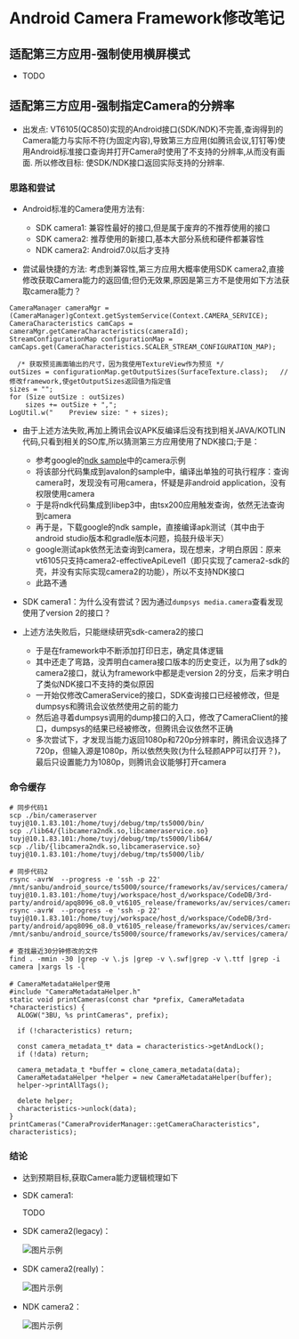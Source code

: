 # Android Camera Framework修改笔记

## 适配第三方应用-强制使用横屏模式

* TODO

## 适配第三方应用-强制指定Camera的分辨率

* 出发点: VT6105(QC850)实现的Android接口(SDK/NDK)不完善,查询得到的Camera能力与实际不符(为固定内容),导致第三方应用(如腾讯会议,钉钉等)使用Android标准接口查询并打开Camera时使用了不支持的分辨率,从而没有画面. 所以修改目标: 使SDK/NDK接口返回实际支持的分辨率.

### 思路和尝试

* Android标准的Camera使用方法有: 
    * SDK camera1: 兼容性最好的接口,但是属于废弃的不推荐使用的接口
    * SDK camera2: 推荐使用的新接口,基本大部分系统和硬件都兼容性
    * NDK camera2: Android7.0以后才支持

* 尝试最快捷的方法: 考虑到兼容性,第三方应用大概率使用SDK camera2,直接修改获取Camera能力的返回值;但仍无效果,原因是第三方不是使用如下方法获取camera能力？

```
CameraManager cameraMgr = (CameraManager)gContext.getSystemService(Context.CAMERA_SERVICE);
CameraCharacteristics camCaps = cameraMgr.getCameraCharacteristics(cameraId);
StreamConfigurationMap configurationMap = camCaps.get(CameraCharacteristics.SCALER_STREAM_CONFIGURATION_MAP);

  /* 获取预览画面输出的尺寸，因为我使用TextureView作为预览 */
outSizes = configurationMap.getOutputSizes(SurfaceTexture.class);   // 修改framework,使getOutputSizes返回值为指定值
sizes = "";
for (Size outSize : outSizes)
    sizes += outSize + ",";
LogUtil.w("    Preview size: " + sizes);
```

* 由于上述方法失败,再加上腾讯会议APK反编译后没有找到相关JAVA/KOTLIN代码,只看到相关的SO库,所以猜测第三方应用使用了NDK接口;于是：
    * 参考google的[ndk sample](https://github.com/android/ndk-samples)中的camera示例
    * 将该部分代码集成到avalon的sample中，编译出单独的可执行程序：查询camera时，发现没有可用camera，怀疑是非android application，没有权限使用camera
    * 于是将ndk代码集成到libep3中，由tsx200应用触发查询，依然无法查询到camera
    * 再于是，下载google的ndk sample，直接编译apk测试（其中由于android studio版本和gradle版本问题，捣鼓升级半天）
    * google测试apk依然无法查询到camera，现在想来，才明白原因：原来vt6105只支持camera2-effectiveApiLevel1（即只实现了camera2-sdk的壳，并没有实际实现camera2的功能），所以不支持NDK接口
    * 此路不通

* SDK camera1：为什么没有尝试？因为通过`dumpsys media.camera`查看发现使用了version 2的接口？

* 上述方法失败后，只能继续研究sdk-camera2的接口
    * 于是在framework中不断添加打印日志，确定具体逻辑
    * 其中还走了弯路，没弄明白camera接口版本的历史变迁，以为用了sdk的camera2接口，就认为framework中都是走version 2的分支，后来才明白了类似NDK接口不支持的类似原因
    * 一开始仅修改CameraService的接口，SDK查询接口已经被修改，但是dumpsys和腾讯会议依然使用之前的能力
    * 然后追寻着dumpsys调用的dump接口的入口，修改了CameraClient的接口，dumpsys的结果已经被修改，但腾讯会议依然不正确
    * 多次尝试下，才发现当能力返回1080p和720p分辨率时，腾讯会议选择了720p，但输入源是1080p，所以依然失败(为什么轻颜APP可以打开？)，最后只设置能力为1080p，则腾讯会议能够打开camera

### 命令缓存

```
# 同步代码1
scp ./bin/cameraserver           tuyj@10.1.83.101:/home/tuyj/debug/tmp/ts5000/bin/
scp ./lib64/{libcamera2ndk.so,libcameraservice.so}     tuyj@10.1.83.101:/home/tuyj/debug/tmp/ts5000/lib64/
scp ./lib/{libcamera2ndk.so,libcameraservice.so}     tuyj@10.1.83.101:/home/tuyj/debug/tmp/ts5000/lib/

# 同步代码2
rsync -avrW  --progress -e 'ssh -p 22' /mnt/sanbu/android_source/ts5000/source/frameworks/av/services/camera/ tuyj@10.1.83.101:/home/tuyj/workspace/host_d/workspace/CodeDB/3rd-party/android/apq8096_o8.0_vt6105_release/frameworks/av/services/camera/
rsync -avrW  --progress -e 'ssh -p 22' tuyj@10.1.83.101:/home/tuyj/workspace/host_d/workspace/CodeDB/3rd-party/android/apq8096_o8.0_vt6105_release/frameworks/av/services/camera/ /mnt/sanbu/android_source/ts5000/source/frameworks/av/services/camera/ 

# 查找最近30分钟修改的文件
find . -mmin -30 |grep -v \.js |grep -v \.swf|grep -v \.ttf |grep -i camera |xargs ls -l

# CameraMetadataHelper使用
#include "CameraMetadataHelper.h"
static void printCameras(const char *prefix, CameraMetadata *characteristics) {
  ALOGW("3BU, %s printCameras", prefix);

  if (!characteristics) return;

  const camera_metadata_t* data = characteristics->getAndLock();
  if (!data) return;
  
  camera_metadata_t *buffer = clone_camera_metadata(data);
  CameraMetadataHelper *helper = new CameraMetadataHelper(buffer);
  helper->printAllTags();

  delete helper;
  characteristics->unlock(data);
}
printCameras("CameraProviderManager::getCameraCharacteristics", characteristics);
```

### 结论

* 达到预期目标,获取Camera能力逻辑梳理如下
* SDK camera1:

    TODO

* SDK camera2(legacy)：

    ![图片示例](../res/camera2-sdk1.bmp)

* SDK camera2(really)：

    ![图片示例](../res/camera2-sdk2.bmp)

* NDK camera2：

    ![图片示例](../res/camera2-ndk.bmp)
